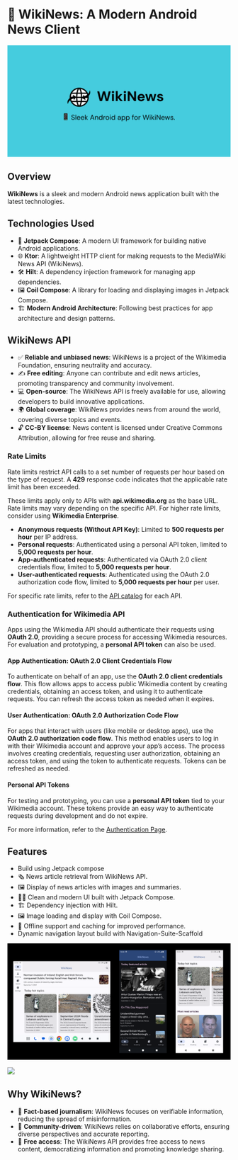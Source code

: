 # 📰 WikiNews: A Modern Android News Client

![](/WikiNews_Banner.png)

## Overview
**WikiNews** is a sleek and modern Android news application built with the latest technologies.

## Technologies Used
- 🎨 **Jetpack Compose**: A modern UI framework for building native Android applications.
- 🌐 **Ktor**: A lightweight HTTP client for making requests to the MediaWiki News API (WikiNews).
- 🛠️ **Hilt**: A dependency injection framework for managing app dependencies.
- 🖼️ **Coil Compose**: A library for loading and displaying images in Jetpack Compose.
- 🏗️ **Modern Android Architecture**: Following best practices for app architecture and design patterns.

## WikiNews API
- ✅ **Reliable and unbiased news**: WikiNews is a project of the Wikimedia Foundation, ensuring neutrality and accuracy.
- ✍️ **Free editing**: Anyone can contribute and edit news articles, promoting transparency and community involvement.
- 💻 **Open-source**: The WikiNews API is freely available for use, allowing developers to build innovative applications.
- 🌍 **Global coverage**: WikiNews provides news from around the world, covering diverse topics and events.
- 🔓 **CC-BY license**: News content is licensed under Creative Commons Attribution, allowing for free reuse and sharing.

### Rate Limits
Rate limits restrict API calls to a set number of requests per hour based on the type of request. A **429** response code indicates that the applicable rate limit has been exceeded.

These limits apply only to APIs with **api.wikimedia.org** as the base URL. Rate limits may vary depending on the specific API. For higher rate limits, consider using **Wikimedia Enterprise**.

- **Anonymous requests (Without API Key)**: Limited to **500 requests per hour** per IP address.
- **Personal requests**: Authenticated using a personal API token, limited to **5,000 requests per hour**.
- **App-authenticated requests**: Authenticated via OAuth 2.0 client credentials flow, limited to **5,000 requests per hour**.
- **User-authenticated requests**: Authenticated using the OAuth 2.0 authorization code flow, limited to **5,000 requests per hour** per user.

For specific rate limits, refer to the [API catalog](https://api.wikimedia.org/wiki/Rate_limits) for each API.

### Authentication for Wikimedia API
Apps using the Wikimedia API should authenticate their requests using **OAuth 2.0**, providing a secure process for accessing Wikimedia resources. For evaluation and prototyping, a **personal API token** can also be used.

#### App Authentication: OAuth 2.0 Client Credentials Flow
To authenticate on behalf of an app, use the **OAuth 2.0 client credentials flow**. This flow allows apps to access public Wikimedia content by creating credentials, obtaining an access token, and using it to authenticate requests. You can refresh the access token as needed when it expires.

#### User Authentication: OAuth 2.0 Authorization Code Flow
For apps that interact with users (like mobile or desktop apps), use the **OAuth 2.0 authorization code flow**. This method enables users to log in with their Wikimedia account and approve your app’s access. The process involves creating credentials, requesting user authorization, obtaining an access token, and using the token to authenticate requests. Tokens can be refreshed as needed.

#### Personal API Tokens
For testing and prototyping, you can use a **personal API token** tied to your Wikimedia account. These tokens provide an easy way to authenticate requests during development and do not expire.

For more information, refer to the [Authentication Page](https://api.wikimedia.org/wiki/Authentication).

## Features
- Build using Jetpack compose
- 🗞️ News article retrieval from WikiNews API.
- 🖼️ Display of news articles with images and summaries.
- 🧑‍💻 Clean and modern UI built with Jetpack Compose.
- 🏗️ Dependency injection with Hilt.
- 🖼️ Image loading and display with Coil Compose.
- 📱 Offline support and caching for improved performance.
- Dynamic navigation layout build with Navigation-Suite-Scaffold

![](/WikiNews_Screenshots.png)

![](/WikiNewsAppDemo.gif)

## Why WikiNews?
- 🏅 **Fact-based journalism**: WikiNews focuses on verifiable information, reducing the spread of misinformation.
- 🤝 **Community-driven**: WikiNews relies on collaborative efforts, ensuring diverse perspectives and accurate reporting.
- 🌟 **Free access**: The WikiNews API provides free access to news content, democratizing information and promoting knowledge sharing.
